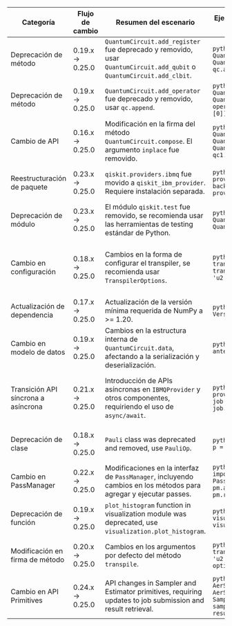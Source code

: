 | Categoría | Flujo de cambio | Resumen del escenario | Ejemplo de código en versión de origen | Ejemplo de código en versión de destino | Grado de dificultad | Grado de afectación SE/QSE | Referencia |
|---|---|---|---|---|---|---|---|
| Deprecación de método | 0.19.x → 0.25.0 | `QuantumCircuit.add_register` fue deprecado y removido, usar `QuantumCircuit.add_qubit` o `QuantumCircuit.add_clbit`. | ```python from qiskit import QuantumCircuit qc = QuantumCircuit() qc.add_register(2) ``` | ```python from qiskit import QuantumCircuit qc = QuantumCircuit() qc.add_qubit(2) ``` | Baja | QSE (Impacta la construcción de circuitos cuánticos) | [https://docs.quantum.ibm.com/api/qiskit/release-notes/0.25](https://docs.quantum.ibm.com/api/qiskit/release-notes/0.25) |
| Deprecación de método | 0.19.x → 0.25.0 | `QuantumCircuit.add_operator` fue deprecado y removido, usar `qc.append`. | ```python from qiskit import QuantumCircuit, operators qc = QuantumCircuit() op = operators.X  qc.add_operator(op, [0]) ``` | ```python from qiskit import QuantumCircuit, operators qc = QuantumCircuit() op = operators.X qc.append(op, [0]) ``` | Baja | QSE (Impacta la adición de operadores a circuitos) | [https://docs.quantum.ibm.com/api/qiskit/release-notes/0.25](https://docs.quantum.ibm.com/api/qiskit/release-notes/0.25) |
| Cambio de API | 0.16.x → 0.25.0 | Modificación en la firma del método `QuantumCircuit.compose`.  El argumento `inplace` fue removido. | ```python from qiskit import QuantumCircuit qc1 = QuantumCircuit(2) qc2 = QuantumCircuit(2) qc1.compose(qc2, inplace=True) ``` | ```python from qiskit import QuantumCircuit qc1 = QuantumCircuit(2) qc2 = QuantumCircuit(2) qc1.compose(qc2) ``` | Baja | QSE (Impacta la composición de circuitos) | [https://docs.quantum.ibm.com/api/qiskit/release-notes/0.25](https://docs.quantum.ibm.com/api/qiskit/release-notes/0.25) |
| Reestructuración de paquete | 0.23.x → 0.25.0 |  `qiskit.providers.ibmq` fue movido a `qiskit_ibm_provider`. Requiere instalación separada. | ```python from qiskit import IBMQ provider = IBMQ.load_account() backend = provider.get_backend('quito') ``` | ```python from qiskit_ibm_provider import IBMProvider provider = IBMProvider().save_account() backend = provider.get_backend('quito') ``` | Moderada | SE (Cambio en la estructura de paquetes y dependencias) | [https://docs.quantum.ibm.com/api/qiskit/release-notes/0.25](https://docs.quantum.ibm.com/api/qiskit/release-notes/0.25) |
| Deprecación de módulo | 0.23.x → 0.25.0 | El módulo `qiskit.test` fue removido, se recomienda usar las herramientas de testing estándar de Python. | ```python from qiskit.test import QuantumCircuitTester tester = QuantumCircuitTester(qc) ``` |  | Alta | SE (Impacta la estrategia de pruebas) | [https://docs.quantum.ibm.com/api/qiskit/release-notes/0.25](https://docs.quantum.ibm.com/api/qiskit/release-notes/0.25) |
| Cambio en configuración | 0.18.x → 0.25.0 |  Cambios en la forma de configurar el transpiler, se recomienda usar `TranspilerOptions`. | ```python from qiskit import transpile transpiled_circuit = transpile(qc, basis_gates=['u1', 'u2', 'u3']) ``` | ```python from qiskit import transpile from qiskit.transpiler import TranspilerOptions options = TranspilerOptions(basis_gates=['u1', 'u2', 'u3']) transpiled_circuit = transpile(qc, optimization_level=3, options=options) ``` | Moderada | QSE (Impacta la optimización de circuitos) | [https://docs.quantum.ibm.com/api/qiskit/release-notes/0.25](https://docs.quantum.ibm.com/api/qiskit/release-notes/0.25) |
| Actualización de dependencia | 0.17.x → 0.25.0 |  Actualización de la versión mínima requerida de NumPy a >= 1.20. | ```python import numpy as np # Versión anterior a 1.20 ``` | ```python import numpy as np # Versión >= 1.20 ``` | Baja | SE (Impacta las dependencias del proyecto) | [https://github.com/qiskit/qiskit/releases/tag/0.25.0](https://github.com/qiskit/qiskit/releases/tag/0.25.0) |
| Cambio en modelo de datos | 0.19.x → 0.25.0 |  Cambios en la estructura interna de `QuantumCircuit.data`, afectando a la serialización y deserialización. | ```python qc.data # Estructura anterior ``` | ```python qc.data # Nueva estructura ``` | Moderada | QSE (Impacta el almacenamiento y manipulación de circuitos) | [https://docs.quantum.ibm.com/api/qiskit/release-notes/0.25](https://docs.quantum.ibm.com/api/qiskit/release-notes/0.25) |
| Transición API síncrona a asíncrona | 0.21.x → 0.25.0 |  Introducción de APIs asíncronas en `IBMQProvider` y otros componentes, requiriendo el uso de `async/await`. | ```python backend = provider.get_backend('quito') job = backend.run(qc) result = job.result() ``` | ```python async def run_job(): backend = await provider.get_backend('quito') job = await backend.run(qc) result = await job.result()  ``` | Alta | SE/QSE (Impacta la ejecución de trabajos en backends remotos) | [https://docs.quantum.ibm.com/api/qiskit/release-notes/0.25](https://docs.quantum.ibm.com/api/qiskit/release-notes/0.25) |
| Deprecación de clase | 0.18.x → 0.25.0 | `Pauli` class was deprecated and removed, use `PauliOp`. | ```python from qiskit import Pauli p = Pauli('X') ``` | ```python from qiskit import PauliOp p = PauliOp('X') ``` | Baja | QSE (Impacta la representación de operadores de Pauli) | [https://docs.quantum.ibm.com/api/qiskit/release-notes/0.25](https://docs.quantum.ibm.com/api/qiskit/release-notes/0.25) |
| Cambio en PassManager | 0.22.x → 0.25.0 |  Modificaciones en la interfaz de `PassManager`, incluyendo cambios en los métodos para agregar y ejecutar passes. | ```python from qiskit.transpiler import PassManager pm = PassManager() pm.add(DecompositionPass()) pm.run(circuit) ``` | ```python from qiskit.transpiler import PassManager, DecompositionPass pm = PassManager([DecompositionPass()]) pm.run(circuit) ``` | Moderada | QSE (Impacta la optimización de circuitos) | [https://docs.quantum.ibm.com/api/qiskit/release-notes/0.25](https://docs.quantum.ibm.com/api/qiskit/release-notes/0.25) |
| Deprecación de función | 0.19.x → 0.25.0 | `plot_histogram` function in visualization module was deprecated, use `visualization.plot_histogram`. | ```python from qiskit import visualize visualize.plot_histogram(counts) ``` | ```python from qiskit.visualization import plot_histogram plot_histogram(counts) ``` | Baja | SE (Impacta la visualización de resultados) | [https://docs.quantum.ibm.com/api/qiskit/release-notes/0.25](https://docs.quantum.ibm.com/api/qiskit/release-notes/0.25) |
| Modificación en firma de método | 0.20.x → 0.25.0 |  Cambios en los argumentos por defecto del método `transpile`. | ```python transpiled_circuit = transpile(qc, basis_gates=['u1', 'u2', 'u3'], optimization_level=3) ``` | ```python transpiled_circuit = transpile(qc, basis_gates=['u1', 'u2', 'u3']) # optimization_level defaults to 3``` | Baja | QSE (Impacta la optimización de circuitos) | [https://docs.quantum.ibm.com/api/qiskit/release-notes/0.25](https://docs.quantum.ibm.com/api/qiskit/release-notes/0.25) |
| Cambio en API Primitives | 0.24.x → 0.25.0 |  API changes in Sampler and Estimator primitives, requiring updates to job submission and result retrieval. | ```python from qiskit import AerSimulator simulator = AerSimulator() sampler = Sampler(simulator) job = sampler.run(qc, shots=1024) result = job.result() ``` |  | Moderada | QSE (Impacta la ejecución de experimentos cuánticos) | [https://docs.quantum.ibm.com/api/qiskit/release-notes/0.25](https://docs.quantum.ibm.com/api/qiskit/release-notes/0.25) |